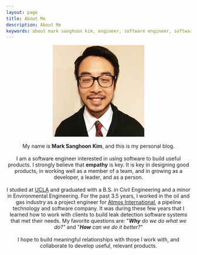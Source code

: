 ```yaml
---
layout: page
title: About Me
description: About Me
keywords: about mark sanghoon kim, engineer, software engineer, software, web, web development
---
```


<p align="center">
  <img src="/images/markprofile-new.jpg">
  <div align="center">
  	My name is <strong>Mark Sanghoon Kim</strong>, and this is my personal blog.
  	<br><br>
  	I am a software engineer interested in using software to build useful products. I strongly believe that <strong>empathy</strong> is key. It is key in designing good products, in working well as a member of a team, and in growing as a developer, a leader, and as a person.
  	<br><br>
  	I studied at <a href="http://www.ucla.edu/">UCLA</a> and graduated with a B.S. in Civil Engineering and a minor in Environmental Engineering. For the past 3.5 years, I worked in the oil and gas industry as a project engineer for <a href="https://atmosi.com/">Atmos International</a>, a pipeline technology and software company. It was during these few years that I learned how to work with clients to build leak detection software systems that met their needs. My favorite questions are: "<strong><em>Why</em></strong> <em>do we do what we do?"</em> and "<b><em>How</em></b> <em>can we do it better?</em>"
  	<br><br>
  	I hope to build meaningful relationships with those I work with, and collaborate to develop useful, relevant products.
  </div>
</p>